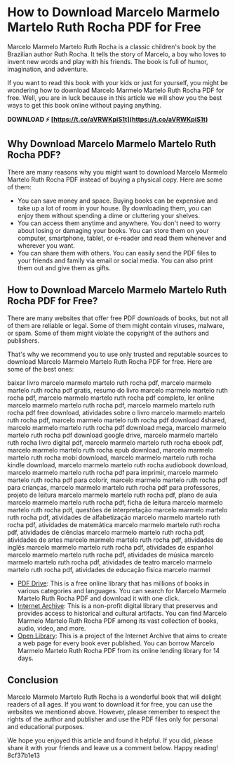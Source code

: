 # How to Download Marcelo Marmelo Martelo Ruth Rocha PDF for Free
 
Marcelo Marmelo Martelo Ruth Rocha is a classic children's book by the Brazilian author Ruth Rocha. It tells the story of Marcelo, a boy who loves to invent new words and play with his friends. The book is full of humor, imagination, and adventure.
 
If you want to read this book with your kids or just for yourself, you might be wondering how to download Marcelo Marmelo Martelo Ruth Rocha PDF for free. Well, you are in luck because in this article we will show you the best ways to get this book online without paying anything.
 
**DOWNLOAD ⚡ [https://t.co/aVRWKpiS1t](https://t.co/aVRWKpiS1t)**


 
## Why Download Marcelo Marmelo Martelo Ruth Rocha PDF?
 
There are many reasons why you might want to download Marcelo Marmelo Martelo Ruth Rocha PDF instead of buying a physical copy. Here are some of them:
 
- You can save money and space. Buying books can be expensive and take up a lot of room in your house. By downloading them, you can enjoy them without spending a dime or cluttering your shelves.
- You can access them anytime and anywhere. You don't need to worry about losing or damaging your books. You can store them on your computer, smartphone, tablet, or e-reader and read them whenever and wherever you want.
- You can share them with others. You can easily send the PDF files to your friends and family via email or social media. You can also print them out and give them as gifts.

## How to Download Marcelo Marmelo Martelo Ruth Rocha PDF for Free?
 
There are many websites that offer free PDF downloads of books, but not all of them are reliable or legal. Some of them might contain viruses, malware, or spam. Some of them might violate the copyright of the authors and publishers.
 
That's why we recommend you to use only trusted and reputable sources to download Marcelo Marmelo Martelo Ruth Rocha PDF for free. Here are some of the best ones:
 
baixar livro marcelo marmelo martelo ruth rocha pdf,  marcelo marmelo martelo ruth rocha pdf gratis,  resumo do livro marcelo marmelo martelo ruth rocha pdf,  marcelo marmelo martelo ruth rocha pdf completo,  ler online marcelo marmelo martelo ruth rocha pdf,  marcelo marmelo martelo ruth rocha pdf free download,  atividades sobre o livro marcelo marmelo martelo ruth rocha pdf,  marcelo marmelo martelo ruth rocha pdf download 4shared,  marcelo marmelo martelo ruth rocha pdf download mega,  marcelo marmelo martelo ruth rocha pdf download google drive,  marcelo marmelo martelo ruth rocha livro digital pdf,  marcelo marmelo martelo ruth rocha ebook pdf,  marcelo marmelo martelo ruth rocha epub download,  marcelo marmelo martelo ruth rocha mobi download,  marcelo marmelo martelo ruth rocha kindle download,  marcelo marmelo martelo ruth rocha audiobook download,  marcelo marmelo martelo ruth rocha pdf para imprimir,  marcelo marmelo martelo ruth rocha pdf para colorir,  marcelo marmelo martelo ruth rocha pdf para crianças,  marcelo marmelo martelo ruth rocha pdf para professores,  projeto de leitura marcelo marmelo martelo ruth rocha pdf,  plano de aula marcelo marmelo martelo ruth rocha pdf,  ficha de leitura marcelo marmelo martelo ruth rocha pdf,  questões de interpretação marcelo marmelo martelo ruth rocha pdf,  atividades de alfabetização marcelo marmelo martelo ruth rocha pdf,  atividades de matemática marcelo marmelo martelo ruth rocha pdf,  atividades de ciências marcelo marmelo martelo ruth rocha pdf,  atividades de artes marcelo marmelo martelo ruth rocha pdf,  atividades de inglês marcelo marmelo martelo ruth rocha pdf,  atividades de espanhol marcelo marmelo martelo ruth rocha pdf,  atividades de música marcelo marmelo martelo ruth rocha pdf,  atividades de teatro marcelo marmelo martelo ruth rocha pdf,  atividades de educação física marcelo marmel

- [PDF Drive](https://www.pdfdrive.com/marcelo-marmelo-martelo-ruth-rocha-ebooks.html): This is a free online library that has millions of books in various categories and languages. You can search for Marcelo Marmelo Martelo Ruth Rocha PDF and download it with one click.
- [Internet Archive](https://archive.org/details/marcelomarmeloma00roch): This is a non-profit digital library that preserves and provides access to historical and cultural artifacts. You can find Marcelo Marmelo Martelo Ruth Rocha PDF among its vast collection of books, audio, video, and more.
- [Open Library](https://openlibrary.org/works/OL1530069W/Marcelo_marmelo_martelo): This is a project of the Internet Archive that aims to create a web page for every book ever published. You can borrow Marcelo Marmelo Martelo Ruth Rocha PDF from its online lending library for 14 days.

## Conclusion
 
Marcelo Marmelo Martelo Ruth Rocha is a wonderful book that will delight readers of all ages. If you want to download it for free, you can use the websites we mentioned above. However, please remember to respect the rights of the author and publisher and use the PDF files only for personal and educational purposes.
 
We hope you enjoyed this article and found it helpful. If you did, please share it with your friends and leave us a comment below. Happy reading!
 8cf37b1e13
 
